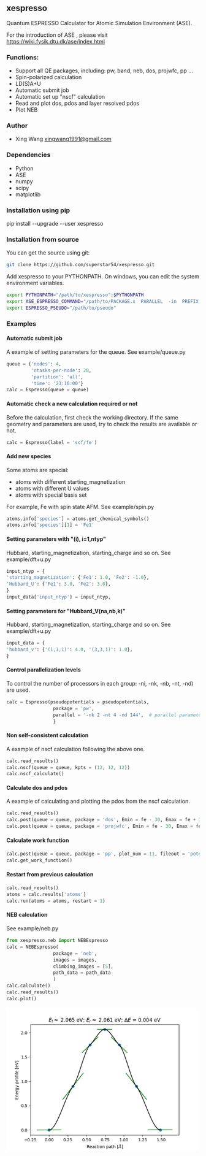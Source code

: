 ## xespresso
Quantum ESPRESSO Calculator for Atomic Simulation Environment (ASE).

For the introduction of ASE , please visit https://wiki.fysik.dtu.dk/ase/index.html


### Functions:
* Support all QE packages, including: pw, band, neb, dos, projwfc, pp ...
* Spin-polarized calculation
* LD(S)A+U
* Automatic submit job
* Automatic set up "nscf" calculation
* Read and plot dos, pdos and layer resolved pdos
* Plot NEB

### Author
* Xing Wang  <xingwang1991@gmail.com>

### Dependencies

* Python
* ASE
* numpy
* scipy
* matplotlib

### Installation using pip
pip install --upgrade --user xespresso

### Installation from source
You can get the source using git:
``` sh
git clone https://github.com/superstar54/xespresso.git
```

Add xespresso to your PYTHONPATH. On windows, you can edit the system environment variables.

``` sh
export PYTHONPATH="/path/to/xespresso":$PYTHONPATH
export ASE_ESPRESSO_COMMAND="/path/to/PACKAGE.x  PARALLEL  -in  PREFIX.PACKAGEi  >  PREFIX.PACKAGEo"
export ESPRESSO_PSEUDO="/path/to/pseudo"
```


### Examples

#### Automatic submit job

A example of setting parameters for the queue. See example/queue.py

``` python
queue = {'nodes': 4, 
         'ntasks-per-node': 20, 
         'partition': 'all', 
         'time': '23:10:00'}
calc = Espresso(queue = queue)
```

#### Automatic check a new calculation required or not

Before the calculation, first check the working directory. If the same geometry and parameters are used, try to check the results are available or not.

``` python
calc = Espresso(label = 'scf/fe')
```

#### Add new species
Some atoms are special:
+ atoms with different starting_magnetization
+ atoms with different U values
+ atoms with special basis set

For example, Fe with spin state AFM. See example/spin.py

``` python
atoms.info['species'] = atoms.get_chemical_symbols()
atoms.info['species'][1] = 'Fe1'
```

#### Setting parameters with "(i), i=1,ntyp"
Hubbard, starting_magnetization, starting_charge and so on. See example/dft+u.py

``` python
input_ntyp = {
'starting_magnetization': {'Fe1': 1.0, 'Fe2': -1.0},
'Hubbard_U': {'Fe1': 3.0, 'Fe2': 3.0},
}
input_data['input_ntyp'] = input_ntyp,
```

#### Setting parameters for "Hubbard_V(na,nb,k)"
Hubbard, starting_magnetization, starting_charge and so on. See example/dft+u.py

``` python
input_data = {
'hubbard_v': {'(1,1,1)': 4.0, '(3,3,1)': 1.0},
}
```

#### Control parallelization levels
To control the number of processors in each group: -ni,
-nk, -nb, -nt, -nd) are used.

``` python
calc = Espresso(pseudopotentials = pseudopotentials, 
                 package = 'pw',
                 parallel = '-nk 2 -nt 4 -nd 144',  # parallel parameters
                 }
```

#### Non self-consistent calculation

A example of nscf calculation following the above one.

``` python
calc.read_results()
calc.nscf(queue = queue, kpts = (12, 12, 12))
calc.nscf_calculate()
```

#### Calculate dos and pdos

A example of calculating and plotting the pdos from the nscf calculation.

``` python
calc.read_results()
calc.post(queue = queue, package = 'dos', Emin = fe - 30, Emax = fe + 30, DeltaE = 0.1)
calc.post(queue = queue, package = 'projwfc', Emin = fe - 30, Emax = fe + 30, DeltaE = 0.1)
```
<!-- <img src="examples/figs/al-pdos.png" width="500"/> -->

#### Calculate work function
``` python
calc.post(queue = queue, package = 'pp', plot_num = 11, fileout = 'potential.cube', iflag = 3, output_format=6)
calc.get_work_function()
```

#### Restart from previous calculation
``` python
calc.read_results()
atoms = calc.results['atoms']       
calc.run(atoms = atoms, restart = 1)
```

#### NEB calculation
See example/neb.py
``` python
from xespresso.neb import NEBEspresso
calc = NEBEspresso(
                 package = 'neb',
                 images = images,
                 climbing_images = [5],
                 path_data = path_data
                 )
calc.calculate()
calc.read_results()
calc.plot()
```
<img src="examples/images/neb.png" width="500"/>


